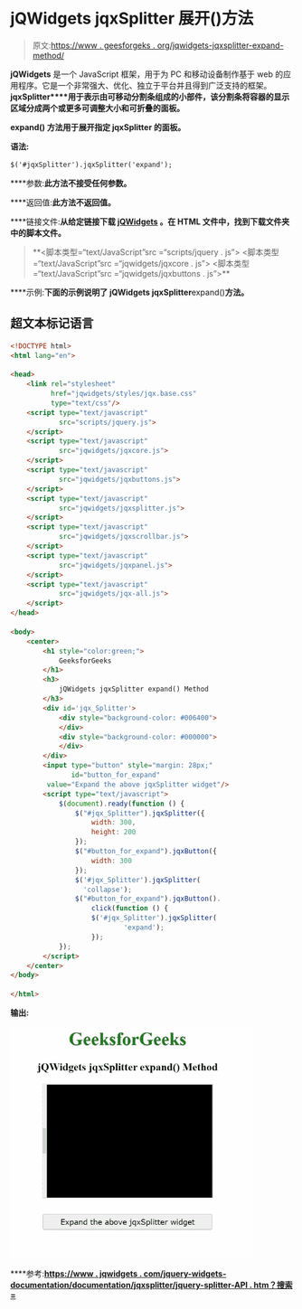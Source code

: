 # jQWidgets jqxSplitter 展开()方法

> 原文:[https://www . geesforgeks . org/jqwidgets-jqxsplitter-expand-method/](https://www.geeksforgeeks.org/jqwidgets-jqxsplitter-expand-method/)

**jQWidgets** 是一个 JavaScript 框架，用于为 PC 和移动设备制作基于 web 的应用程序。它是一个非常强大、优化、独立于平台并且得到广泛支持的框架。**jqxSplitter****用于表示由可移动分割条组成的小部件，该分割条将容器的显示区域分成两个或更多可调整大小和可折叠的面板。**

****expand()** 方法用于展开指定 jqxSplitter 的面板。**

****语法:****

```html
$('#jqxSplitter').jqxSplitter('expand');
```

****参数:**此方法不接受任何参数。**

****返回值:**此方法不返回值。**

****链接文件:**从给定链接下载 [jQWidgets](https://www.jqwidgets.com/download/) 。在 HTML 文件中，找到下载文件夹中的脚本文件。**

> <link rel="”stylesheet”" href="”jqwidgets/styles/jqx.base.css”" type="”text/css”/"> **<脚本类型=“text/JavaScript”src =“scripts/jquery . js”></script>
> <脚本类型=“text/JavaScript”src =“jqwidgets/jqxcore . js”></script>
> <脚本类型=“text/JavaScript”src =“jqwidgets/jqxbuttons . js”>**

****示例:**下面的示例说明了 jQWidgets jqxSplitter**expand()**方法。**

## **超文本标记语言**

```html
<!DOCTYPE html>
<html lang="en">

<head>
    <link rel="stylesheet"
          href="jqwidgets/styles/jqx.base.css"
          type="text/css"/>
    <script type="text/javascript" 
            src="scripts/jquery.js">
    </script>
    <script type="text/javascript" 
            src="jqwidgets/jqxcore.js">
    </script>
    <script type="text/javascript" 
            src="jqwidgets/jqxbuttons.js">
    </script>
    <script type="text/javascript" 
            src="jqwidgets/jqxsplitter.js">
    </script>
    <script type="text/javascript" 
            src="jqwidgets/jqxscrollbar.js">
    </script>
    <script type="text/javascript" 
            src="jqwidgets/jqxpanel.js">
    </script>
    <script type="text/javascript" 
            src="jqwidgets/jqx-all.js">
    </script>
</head>

<body>
    <center>
        <h1 style="color:green;">
            GeeksforGeeks
        </h1>
        <h3>
            jQWidgets jqxSplitter expand() Method
        </h3>
        <div id='jqx_Splitter'>
            <div style="background-color: #006400">
            </div>
            <div style="background-color: #000000">
            </div>
        </div>
        <input type="button" style="margin: 28px;" 
               id="button_for_expand" 
         value="Expand the above jqxSplitter widget"/>
        <script type="text/javascript">
            $(document).ready(function () {
                $("#jqx_Splitter").jqxSplitter({
                    width: 300,
                    height: 200
                });
                $("#button_for_expand").jqxButton({
                    width: 300
                });
                $('#jqx_Splitter').jqxSplitter(
                  'collapse');
                $("#button_for_expand").jqxButton().
                    click(function () {
                    $('#jqx_Splitter').jqxSplitter(
                            'expand');
                    });
            });
        </script>
    </center>
</body>

</html>
```

****输出:****

**![](img/c49946170b6b984d02c7319b6fa19d6b.png)**

****参考:**[https://www . jqwidgets . com/jquery-widgets-documentation/documentation/jqxsplitter/jquery-splitter-API . htm？搜索=](https://www.jqwidgets.com/jquery-widgets-documentation/documentation/jqxsplitter/jquery-splitter-api.htm?search=)**